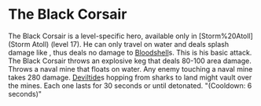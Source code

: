 # The Black Corsair

The Black Corsair is a level-specific hero, available only in [Storm%20Atoll](Storm Atoll) (level 17). He can only travel on water and deals splash damage like , thus deals no damage to [Bloodshell](Bloodshell)s.
 This is his basic attack. The Black Corsair throws an explosive keg that deals 80-100 area damage.
 Throws a naval mine that floats on water. Any enemy touching a naval mine takes 280 damage. [Deviltide](Deviltide)s hopping from sharks to land might vault over the mines. Each one lasts for 30 seconds or until detonated. "(Cooldown: 6 seconds)"